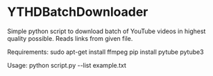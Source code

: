 # YTHDBatchDownloader
Simple python script to download batch of YouTube videos in highest quality possible. Reads links from given file.

Requirements:
sudo apt-get install ffmpeg
pip install pytube pytube3 

Usage:
python script.py --list example.txt
